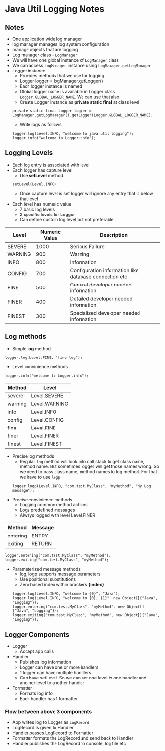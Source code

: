 # Java Util Logging Notes

## Notes
* One application wide log manager
* log manager manages log system configuration
* manage objects that are logging
* Log manager class - `LogManager`
* We will have one global instance of `LogManager` class
* We can access `LogManager` instance using `LogManager.getLogManager`
* Logger instance
    * Provides methods that we use for logging
    * Logger logger = logManager.getLogger()
    * Each logger instance is named
    * Global logger name is available in Logger class `Logger.GLOBAL_LOGGER_NAME`. We can use that also
    * Create Logger instance as **private static final** at class level
    ```
    private static final Logger logger = LogManager.getLogManager().getLogger(Logger.GLOBAL_LOGGER_NAME);
    ```
    * Write logs as follows
    ```
    logger.log(Level.INFO, "welcome to java util logging");
	logger.info("welcome to Logger.info");
    ```

## Logging Levels
* Each log entry is associated with level
* Each logger has capture level
    * Use **setLevel** method
    ```
    setLevel(Level.INFO)
    ```
    * Once capture level is set logger will ignore any entry that is below that level
* Each level has numeric value
    * 7 basic log levels
    * 2 specific levels for Logger
    * Can define custom log level but not preferable

Level            | Numeric Value   | Description
---------------  | --------------- | ---------------
SEVERE           | 1000            | Serious Failure
WARNING          | 900             | Warning
INFO             | 800             | Information
CONFIG           | 700             | Configuration information like database connection etc
FINE             | 500             | General developer needed information
FINER            | 400             | Detailed developer needed information
FINEST           | 300             | Specialized developer needed information

## Log methods
* Simple **log** method
```
logger.log(Level.FINE, "fine log");
```
* Level convinience methods
```
logger.info("welcome to Logger.info");
```

Method          | Level
--------------- | ---------------
severe          | Level.SEVERE
warning         | Level.WARNING
info            | Level.INFO
config          | Level.CONFIG
fine            | Level.FINE
finer           | Level.FINER
finest          | Level.FINEST

* Precise log methods
    * Regular `log` method will look into call stack to get class name, method name. But sometimes logger will get those names wrong. So we need to pass class name, method names to log method. For that we have to use `logp`
    ```
    logger.logp(Level.INFO, "com.test.MyClass", "myMethod", "My Log message");
    ```
* Precise convinience methods
    * Logging common method actions
    * Logs predefined messages
    * Always logged with level Level.FINER

Method      | Message
------------|------------
entering    | ENTRY
exiting     | RETURN

```
logger.entering("com.test.MyClass", "myMethod");
logger.exiting("com.test.MyClass", "myMethod");
```
* Parameterized message methods
    * log, logp supports message parameters
    * Use positional substitutions
    * Zero based index within brackers **{index}**
    ```
    logger.log(Level.INFO, "welcome to {0}", "Java");
    logger.log(Level.INFO, "welcome to {0}, {1}", new Object[]{"Java", "Logging"});
    logger.entering("com.test.MyClass", "myMethod", new Object[]{"Java", "Logging"});
    logger.exiting("com.test.MyClass", "myMethod", new Object[]{"Java", "Logging"});
    ```
	
## Logger Components
* Logger
	* Accept app calls
* Handler
	* Publishes log information
	* Logger can have one or more handlers
	* 1 logger can have multiple handlers
	* Can have setLevel. So we can set one level to one handler and another level to another handler
* Formatter
	* Formats log info
	* Each handler has 1 formatter
	
### Flow between above 3 components
* App writes log to Logger as `LogRecord`
* LogRecord is given to Handler
* Handler passes LogRecord to Formatter
* Formatter formats the LogRecord and send back to Handler
* Handler publishes the LogRecord to console, log file etc
